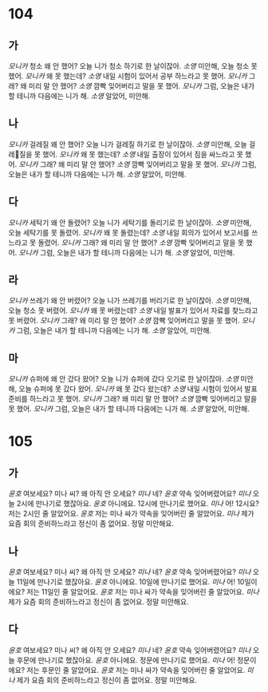 # 104
## 가
*모니카* 청소 왜 안 했어? 오늘 니가 청소 하기로 한 날이잖아.
*소영* 미안해, 오늘 청소 못 했어.
*모니카* 왜 못 했는데?
*소영* 내일 시험이 있어서 공부 하느라고 못 했어.
*모니카* 그래? 왜 미리 말 안 했어?
*소영* 깜빡 잊어버리고 말을 못 했어.
*모니카* 그럼, 오늘은 내가 할 테니까 다음에는 니가 해.
*소영* 알았어, 미안해.
## 나
*모니카* 걸레질 왜 안 했어? 오늘 니가 걸레질 하기로 한 날이잖아.
*소영* 미안해, 오늘 걸레질을 못 했어.
*모니카* 왜 못 했는데?
*소영* 내일 출장이 있어서 짐을 싸느라고 못 했어.
*모니카* 그래? 왜 미리 말 안 했어?
*소영* 깜빡 잊어버리고 말을 못 했어.
*모니카* 그럼, 오늘은 내가 할 테니까 다음에는 니가 해.
*소영* 알았어, 미안해.
## 다
*모니카* 세탁기 왜 안 돌렸어? 오늘 니가 세탁기를 돌리기로 한 날이잖아.
*소영* 미안해, 오늘 세탁기를 못 돌렸어.
*모니카* 왜 못 돌렸는데?
*소영* 내일 회의가 있어서 보고서를 쓰느라고 못 돌렸어.
*모니카* 그래? 왜 미리 말 안 했어?
*소영* 깜빡 잊어버리고 말을 못 했어.
*모니카* 그럼, 오늘은 내가 할 테니까 다음에는 니가 해.
*소영* 알았어, 미안해.
## 라
*모니카* 쓰레기 왜 안 버렸어? 오늘 니가 쓰레기를 버리기로 한 날이잖아.
*소영* 미안해, 오늘 청소 못 버렸어.
*모니카* 왜 못 버렸는데?
*소영* 내일 발표가 있어서 자료를 찾느라고 못 버렸어.
*모니카* 그래? 왜 미리 말 안 했어?
*소영* 깜빡 잊어버리고 말을 못 했어.
*모니카* 그럼, 오늘은 내가 할 테니까 다음에는 니가 해.
*소영* 알았어, 미안해.
## 마
*모니카* 슈퍼에 왜 안 갔다 왔어? 오늘 니가 슈퍼에 갔다 오기로 한 날이잖아.
*소영* 미안해, 오늘 슈퍼에 못 갔다 왔어.
*모니카* 왜 못 갔다 왔는데?
*소영* 내일 시험이 있어서 발표 준비를 하느라고 못 했어.
*모니카* 그래? 왜 미리 말 안 했어?
*소영* 깜빡 잊어버리고 말을 못 했어.
*모니카* 그럼, 오늘은 내가 할 테니까 다음에는 니가 해.
*소영* 알았어, 미안해.
# 105
## 가
*윤호* 여보세요? 미나 씨? 왜 아직 안 오세요?
*미나* 네?
*윤호* 약속 잊어버렸어요?
*미나* 오늘 2시에 만나기로 했잖아요.
*윤호* 아니에요. 12시에 만나기로 했어요.
*미나* 어! 12시요? 저는 2시인 줄 알았어요.
*윤호* 저는 미나 싸가 약속을 잊어버린 줄 알았어요.
*미나* 제가 요즘 회의 준비하느라고 정신이 좀 없어요. 정말 미안해요.
## 나
*윤호* 여보세요? 미나 씨? 왜 아직 안 오세요?
*미나* 네?
*윤호* 약속 잊어버렸어요?
*미나* 오늘 11일에 만나기로 했잖아요.
*윤호* 아니에요. 10일에 만나기로 했어요.
*미나* 어! 10일이에요? 저는 11일인 줄 알았어요.
*윤호* 저는 미나 싸가 약속을 잊어버린 줄 알았어요.
*미나* 제가 요즘 회의 준비하느라고 정신이 좀 없어요. 정말 미안해요.
## 다
*윤호* 여보세요? 미나 씨? 왜 아직 안 오세요?
*미나* 네?
*윤호* 약속 잊어버렸어요?
*미나* 오늘 후문에 만나기로 했잖아요.
*윤호* 아니에요. 정문에 만나기로 했어요.
*미나* 어! 정문이에요? 저는 후문인 줄 알았어요.
*윤호* 저는 미나 싸가 약속을 잊어버린 줄 알았어요.
*미나* 제가 요즘 회의 준비하느라고 정신이 좀 없어요. 정말 미안해요.